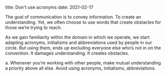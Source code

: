title: Don't use acronyms
date: 2021-02-17

The goal of communication is to convey information. To create an understanding. Yet, we often choose to use words that create obstacles for those we’re trying to reach.

As we gain familiarity within the domain in which we operate, we start adapting acronyms, initialisms and abbreviations used by people in our circle. But using them, ends up excluding everyone else who’s not in on the convention. It damages understanding. It creates obstacles.

a. Whenever you’re working with other people, make mutual understanding a priority above all else. Avoid using acronyms, initialisms, abbreviations.